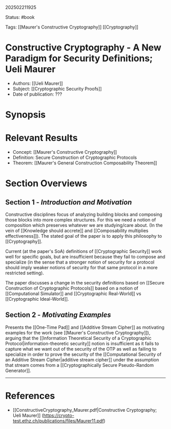 202502211925

Status: #book

Tags: [[Maurer's Constructive Cryptography]] [[Cryptography]]

# Constructive Cryptography - A New Paradigm for Security Definitions; Ueli Maurer

- Authors: [[Ueli Maurer]]
- Subject: [[Cryptographic Security Proofs]]
- Date of publication: ???

# Synopsis

# Relevant Results

- Concept: [[Maurer's Constructive Cryptography]]
- Definition: Secure Construction of Cryptographic Protocols
- Theorem: [[Maurer's General Construction Composability Theorem]]

# Section Overviews

## Section 1 - *Introduction and Motivation*

Constructive disciplines focus of analyzing building blocks and composing those blocks into more complex structures. For this we need a notion of composition which preserves whatever we are studying/care about. (In the vein of [[Knowledge should accrete]] and [[Composability multiplies effectiveness]]). The stated goal of the paper is to apply this philosophy to [[Cryptography]].

Current (at the paper's SoA) definitions of [[Cryptographic Security]] work well for specific goals, but are insufficient because they fail to compose and specialize (in the sense that a stronger notion of security for a protocol should imply weaker notions of security for that same protocol in a more restricted setting).

The paper discusses a change in the security definitions based on [[Secure Construction of Cryptographic Protocols]] based on a notion of [[Computational Simulator]] and [[Cryptographic Real-World]] vs [[Cryptographic Ideal-World]].

## Section 2 - *Motivating Examples*

Presents the [[One-Time Pad]] and [[Additive Stream Cipher]] as motivating examples for the work (see [[Maurer's Constructive Cryptography]]), arguing that the [[Information Theoretical Security of a Cryptographic Protocol|information-theoretic security]] notion is insufficient as it fails to capture what we want out of the security of the OTP as well as failing to specialize in order to prove the security of the [[Computational Security of an Additive Stream Cipher|additive stream cipher]] under the assumption that stream comes from a [[Cryptographically Secure Pseudo-Random Generator]].



---
# References

- [[ConstructiveCryptography_Maurer.pdf|Constructive Cryptography; Ueli Maurer]] (https://crypto-test.ethz.ch/publications/files/Maurer11.pdf)